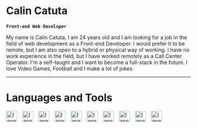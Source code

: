 # Calin Catuta

**`Front-end Web Developer`**

My name is Calin Catuta, I am 24 years old and I am looking for a job
in the field of web development as a Front-end Developer.
I would prefer it to be remote, but I am also open to a hybrid or physical way of working.
I have no work experience in the field, but I have worked remotely as a Call Center Operator.
I'm a self-taught and I want to become a full-stack in the future.
I love Video Games, Football and I make a lot of jokes.

---

# Languages and Tools

<img
      aling="left"
      alt="lang"
      width="30px"
      style="padding-right:10px"
      src="https://cdn.jsdelivr.net/gh/devicons/devicon/icons/git/git-original.svg"
    />
<img
      aling="left"
      alt="lang"
      width="30px"
      style="padding-right:10px"
      src="https://cdn.jsdelivr.net/gh/devicons/devicon/icons/vscode/vscode-original.svg"
    />
<img
      aling="left"
      alt="lang"
      width="30px"
      style="padding-right:10px"
      src="https://cdn.jsdelivr.net/gh/devicons/devicon/icons/html5/html5-plain.svg"
    />
<img
      aling="left"
      alt="lang"
      width="30px"
      style="padding-right:10px"
      src="https://cdn.jsdelivr.net/gh/devicons/devicon/icons/css3/css3-plain.svg"
     />
<img
      aling="left"
      alt="lang"
      width="30px"
      style="padding-right:10px"
      src="https://cdn.jsdelivr.net/gh/devicons/devicon/icons/sass/sass-original.svg"
     />
<img
      aling="left"
      alt="lang"
      width="30px"
      style="padding-right:10px"
      src="https://cdn.jsdelivr.net/gh/devicons/devicon/icons/tailwindcss/tailwindcss-original-wordmark.svg"
     />
<img   
      aling="left"
      alt="lang"
      width="30px"
      style="padding-right:10px"
      src="https://cdn.jsdelivr.net/gh/devicons/devicon/icons/bootstrap/bootstrap-original.svg" 
      />
<img
      aling="left"
      alt="lang"
      width="30px"
      style="padding-right:10px"
      src="https://cdn.jsdelivr.net/gh/devicons/devicon/icons/javascript/javascript-plain.svg"
     />
<img
      aling="left"
      alt="lang"
      width="30px"
      style="padding-right:10px"
      src="https://cdn.jsdelivr.net/gh/devicons/devicon/icons/react/react-original.svg"
     />
<img
      aling="left"
      alt="lang"
      width="30px"
      style="padding-right:10px"
      src="https://cdn.jsdelivr.net/gh/devicons/devicon/icons/nodejs/nodejs-original.svg"
     />
<br/>

#
